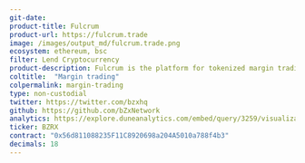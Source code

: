 ```yaml
---
git-date:
product-title: Fulcrum
product-url: https://fulcrum.trade
image: /images/output_md/fulcrum.trade.png
ecosystem: ethereum, bsc
filter: Lend Cryptocurrency
product-description: Fulcrum is the platform for tokenized margin trading and lending,  enables users to lend assets for interest or enter into short/leveraged positions.
coltitle:  "Margin trading"
colpermalink: margin-trading
type: non-custodial
twitter: https://twitter.com/bzxhq
github: https://github.com/bZxNetwork
analytics: https://explore.duneanalytics.com/embed/query/3259/visualization/6292?api_key=P8W1yw4l7Woe2aHEUqXKNK6VSpUdOAvciRwt5tta
ticker: BZRX
contract: "0x56d811088235F11C8920698a204A5010a788f4b3"
decimals: 18
---
```

